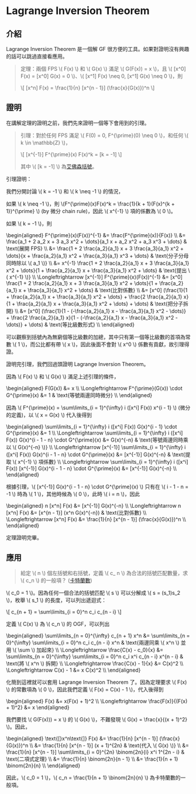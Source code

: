 # Lagrange Inversion Theorem

## 介紹

Lagrange Inversion Theorem 是一個解 GF 很方便的工具。如果對證明沒有興趣的話可以跳過直接看應用。

> 定理：兩個 FPS \\( F(x) \\) 和 \\( G(x) \\) 滿足 \\( G(F(x)) = x \\)，且 \\( [x^0] F(x) = [x^0] G(x) = 0 \\)、\\( [x^1] F(x) \neq 0, [x^1] G(x) \neq 0 \\)，則
>
> \\[
[x^n] F(x) = \frac{1}{n} [x^{n - 1}] (\frac{x}{G(x)})^n
\\]

## 證明

在講解定理的證明之前，我們先來證明一個等下會用到的引理。

> 引理：對於任何 FPS 滿足 \\( F(0) = 0, F^{\prime}(0) \neq 0 \\)，和任何 \\( k \in \mathbb{Z} \\)，
>
> \\[
[x^{-1}] F^{\prime}(x) F(x)^k = [k = -1]
\\]
>
> 其中 \\( [k = -1] \\) 為[艾佛森括號](https://zh.wikipedia.org/zh-tw/%E8%89%BE%E4%BD%9B%E6%A3%AE%E6%8B%AC%E5%8F%B7)。

引理證明：

我們分開討論 \\( k = -1 \\) 和 \\( k \neq -1 \\) 的情況，

如果 \\( k \neq -1 \\)，則 \\(F^{\prime}(x)F(x)^k = \frac{1}{k + 1}(F(x)^{k + 1})^{\prime} \\) (by 微分 chain rule)，因此 \\( x^{-1} \\) 項的係數為 \\( 0 \\)。

如果 \\( k = -1 \\)，則

\begin{aligned}
F^{\prime}(x)(F(x))^{-1} &= \frac{F^{\prime}(x)}{F(x)} \\\\
&= \frac{a_1 + 2 a_2 x + 3 a_3 x^2 + \dots}{a_1 x + a_2 x^2 + a_3 x^3 + \dots} & \text{展開 FPS} \\\\
&= \frac{1 + 2 \frac{a_2}{a_1} x + 3 \frac{a_3}{a_1} x^2 + \dots}{x + \frac{a_2}{a_1} x^2 + \frac{a_3}{a_1} x^3 + \dots} & \text{分子分母同時除以 \\( a_1 \\)} \\\\
&= x^{-1} \frac{1 + 2 \frac{a_2}{a_1} x + 3 \frac{a_3}{a_1} x^2 + \dots}{1 + \frac{a_2}{a_1} x + \frac{a_3}{a_1} x^2 + \dots} & \text{提出 \\( x^{-1} \\)} \\\\
\Longleftrightarrow [x^{-1}] F^{\prime}(x)(F(x))^{-1} &= [x^0] \frac{1 + 2 \frac{a_2}{a_1} x + 3 \frac{a_3}{a_1} x^2 + \dots}{1 + \frac{a_2}{a_1} x + \frac{a_3}{a_1} x^2 + \dots} & \text{比對係數} \\\\
&= [x^0] (\frac{1}{1 + \frac{a_2}{a_1} x + \frac{a_3}{a_1} x^2 + \dots} + \frac{2 \frac{a_2}{a_1} x}{1 + \frac{a_2}{a_1} x + \frac{a_3}{a_1} x^2 + \dots} + \dots) & \text{把分子拆開} \\\\
&= [x^0] (\frac{1}{1 - (-\frac{a_2}{a_1} x - \frac{a_3}{a_1} x^2 - \dots)} + \frac{2 \frac{a_2}{a_1} x}{1 - (-\frac{a_2}{a_1} x - \frac{a_3}{a_1} x^2 - \dots)} + \dots) & \text{等比級數形式} \\\\
\end{aligned}

可以觀察到括號內為無窮個等比級數的加總，其中只有第一個等比級數的首項為常數 \\( 1 \\)，而公比都有帶 \\( x \\)，因此後面不會對 \\( x^0 \\) 係數有貢獻，故引理得證。

證明完引理，我們回過頭證明 Lagrange Inversion Theorem。

因為 \\( F(x) \\) 和 \\( G(x) \\) 滿足上述引理的條件，

\begin{aligned}
F(G(x)) &= x \\\\
\Longleftrightarrow F^{\prime}(G(x)) \cdot G^{\prime}(x) &= 1 & \text{等號兩邊同時微分} \\\\
\end{aligned}

因為 \\( F^{\prime}(x) = \sum\limits_{i = 1}^{\infty} i ([x^i] F(x)) x^{i - 1} \\) (微分的定義)，以 \\( x = G(x) \\) 代入後得到

\begin{aligned}
\sum\limits_{i = 1}^{\infty} i ([x^i] F(x)) G(x)^{i - 1} \cdot G^{\prime}(x) &= 1 \\\\
\Longleftrightarrow \sum\limits_{i = 1}^{\infty} i ([x^i] F(x)) G(x)^{i - 1 - n} \cdot G^{\prime}(x) &= G(x)^{-n} & \text{等號兩邊同時乘以 \\( G(x)^{-n} \\)} \\\\
\Longleftrightarrow [x^{-1}] \sum\limits_{i = 1}^{\infty} i ([x^i] F(x)) G(x)^{i - 1 - n} \cdot G^{\prime}(x) &= [x^{-1}] G(x)^{-n} & \text{提取 \\( x^{-1} \\) 項係數} \\\\
\Longleftrightarrow \sum\limits_{i = 1}^{\infty} i ([x^i] F(x)) [x^{-1}] G(x)^{i - 1 - n} \cdot G^{\prime}(x) &= [x^{-1}] G(x)^{-n} \\\\
\end{aligned}

根據引理，\\( [x^{-1}] G(x)^{i - 1 - n} \cdot G^{\prime}(x) \\) 只有在 \\( i - 1 - n = -1 \\) 時為 \\( 1 \\)，其他時候為 \\( 0 \\)，此時 \\( i = n \\)，因此

\begin{aligned}
n [x^n] F(x) &= [x^{-1}] G(x)^{-n} \\\\
\Longleftrightarrow n [x^n] F(x) &= [x^{n - 1}] (x^n G(x)^{-n}) & \text{比對係數} \\\\
\Longleftrightarrow [x^n] F(x) &= \frac{1}{n} [x^{n - 1}] (\frac{x}{G(x)})^n \\\\
\end{aligned}

定理證明完畢。

## 應用

> 給定 \\( n \\) 個左括號和右括號，定義 \\( c_ n \\) 為合法的括號匹配數量，求 \\( c_n \\) 的一般項？ ([卡特蘭數](https://zh.wikipedia.org/zh-tw/%E5%8D%A1%E5%A1%94%E5%85%B0%E6%95%B0))

\\( c_0 = 1 \\)。因為任何一個合法的括號匹配 \\( s \\) 可以分解成 \\( s = (s_1)s_2 \\)，枚舉 \\( s_1 \\) 的長度，可以列出遞迴式：

\\[
c_{n + 1} = \sum\limits_{i = 0}^n c_i c_{n - i}
\\]

定義 \\( C(x) \\) 為 \\( c_n \\) 的 OGF，可以列出

\begin{aligned}
\sum\limits_{n = 0}^{\infty} c_{n + 1} x^n &= \sum\limits_{n = 0}^{\infty} \sum\limits_{i = 0}^n c_i c_{n - i} x^n & \text{兩邊同乘 \\( x^n \\) 並用 \\( \sum \\) 加起來} \\\\
\Longleftrightarrow \frac{C(x) - c_0}{x} &= \sum\limits_{n = 0}^{\infty} \sum\limits_{i = 0}^n c_i x^i c_{n - i} x^{n - i} & \text{將 \\( x^n \\) 拆開} \\\\
\Longleftrightarrow \frac{C(x) - 1}{x} &= C(x)^2 \\\\
\Longleftrightarrow C(x) - 1 &= x C(x)^2 \\\\
\end{aligned}

化簡到這裡就可以套用 Lagrange Inversion Theorem 了。因為定理要求 \\( F(x) \\) 的常數項為 \\( 0 \\)，因此我們定義 \\( F(x) = C(x) - 1 \\)，代入後得到

\begin{aligned}
F(x) &= x(F(x) + 1)^2 \\\\
\Longleftrightarrow \frac{F(x)}{(F(x) + 1)^2} &= x
\end{aligned}

我們要找 \\( G(F(x))) = x \\) 的 \\( G(x) \\)，不難發現 \\( G(x) = \frac{x}{(x + 1)^2} \\)。因此，

\begin{aligned}
\text{[}x^n\text{]} F(x) &= \frac{1}{n} [x^{n - 1}] (\frac{x}{G(x)})^n \\\\
&= \frac{1}{n} [x^{n - 1}] (x + 1)^{2n} & \text{代入 \\( G(x) \\)} \\\\
&= \frac{1}{n} [x^{n - 1}] \sum\limits_{i = 0}^{2n} \binom{2n}{i} x^i 1^{2n - i} & \text{二項式定理} \\\\
&= \frac{1}{n} \binom{2n}{n - 1} \\\\
&= \frac{1}{n + 1} \binom{2n}{n} \\\\
\end{aligned}

因此，\\( c_0 = 1 \\)，\\( c_n = \frac{1}{n + 1} \binom{2n}{n} \\) 為卡特蘭數的一般項。
